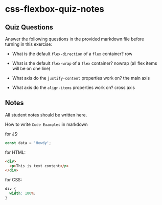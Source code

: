 # css-flexbox-quiz-notes

## Quiz Questions

Answer the following questions in the provided markdown file before turning in this exercise:

- What is the default `flex-direction` of a `flex` container?
  row

- What is the default `flex-wrap` of a `flex` container?
  nowrap (all flex items will be on one line)

- What axis do the `justify-content` properties work on?
  the main axis

- What axis do the `align-items` properties work on?
  cross axis

## Notes

All student notes should be written here.

How to write `Code Examples` in markdown

for JS:

```javascript
const data = 'Howdy';
```

for HTML:

```html
<div>
  <p>This is text content</p>
</div>
```

for CSS:

```css
div {
  width: 100%;
}
```
